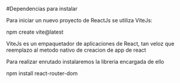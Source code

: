 #Dependencias para instalar

Para iniciar un nuevo proyecto de ReactJs se utiliza ViteJs:

npm create vite@latest

ViteJs es un empaquetador de aplicaciones de React, tan veloz que reemplazo al 
metodo nativo de creacion de app de react


Para realizar enrutado instalaremos la libreria encargada de ello

npm install react-router-dom

